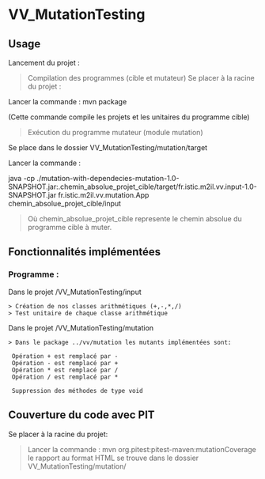 # VV_MutationTesting

## Usage

Lancement du projet :

  > Compilation des programmes (cible et mutateur)
  Se placer à la racine du projet :
  >
  Lancer la commande : mvn package 
  >
  (Cette commande compile les projets et les unitaires du programme cible)
  
  > Exécution du programme mutateur (module mutation)
  >
  Se place dans le dossier VV_MutationTesting/mutation/target
  
  Lancer la commande : 
  > 
  java -cp ./mutation-with-dependecies-mutation-1.0-SNAPSHOT.jar:.chemin_absolue_projet_cible/target/fr.istic.m2il.vv.input-1.0-SNAPSHOT.jar fr.istic.m2il.vv.mutation.App chemin_absolue_projet_cible/input
  
  > Où chemin_absolue_projet_cible represente le chemin absolue du programme cible à muter.
  
    
    
    

## Fonctionnalités implémentées 

 ### Programme :
 
 Dans le projet /VV_MutationTesting/input
 
    > Création de nos classes arithmétiques (+,-,*,/)
    > Test unitaire de chaque classe arithmétique
 
  Dans le projet /VV_MutationTesting/mutation
  
    > Dans le package ../vv/mutation les mutants implémentées sont:
      
     Opération + est remplacé par -
     Opération - est remplacé par +
     Opération * est remplacé par /
     Opération / est remplacé par *
     
     Suppression des méthodes de type void
     
     
## Couverture du code avec PIT

  Se placer à la racine du projet:
 
  > Lancer la commande : mvn org.pitest:pitest-maven:mutationCoverage
  le rapport au format HTML se trouve dans le dossier VV_MutationTesting/mutation/
  
  

  
     

